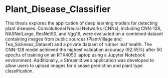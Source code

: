 # Plant_Disease_Classifier
This thesis explores the application of deep learning models for detecting plant diseases. Convolutional Neural Networks (CNNs), including CNN-128, NASNetLarge, ResNet50, and Vgg16, were evaluated on a combined dataset containing images from public sources (PlantVillage and Tea_Sickness_Dataset) and a private dataset of rubber leaf health. The CNN-128 model achieved the highest validation accuracy (92.55%) after 50 epochs of training on an RTX4050 laptop using a Jupyter Notebook environment. Additionally, a Streamlit web application was developed to allow users to upload images for disease prediction and plant type classification.
